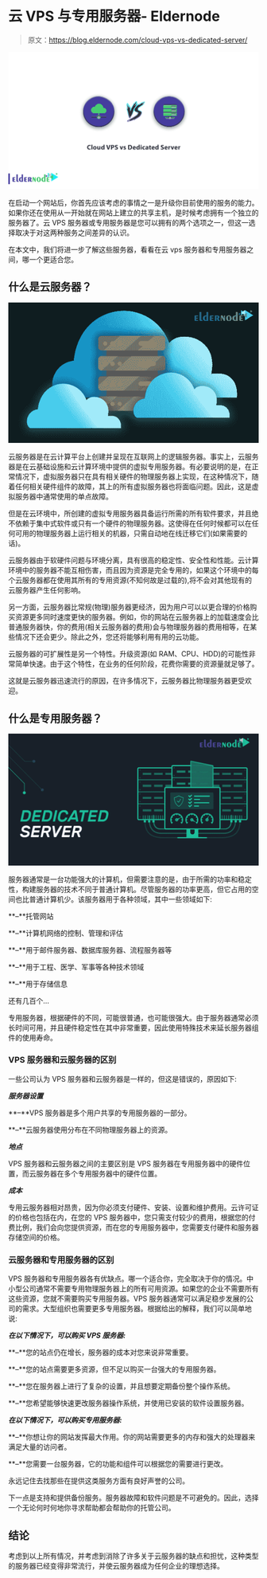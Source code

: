 # 云 VPS 与专用服务器- Eldernode

> 原文：<https://blog.eldernode.com/cloud-vps-vs-dedicated-server/>

![Cloud VPS vs Dedicated Server](img/41e10544f4e1c0209404efd5c93c6a2e.png)

在启动一个网站后，你首先应该考虑的事情之一是升级你目前使用的服务的能力。如果你还在使用从一开始就在网站上建立的共享主机，是时候考虑拥有一个独立的服务器了。云 VPS 服务器或专用服务器是您可以拥有的两个选项之一，但这一选择取决于对这两种服务之间差异的认识。

在本文中，我们将进一步了解这些服务器，看看在云 vps 服务器和专用服务器之间，哪一个更适合您。

## 什么是云服务器？

![What is a cloud server](img/eaa062f3c01277363676ebb9bd5ecd1b.png)

云服务器是在云计算平台上创建并呈现在互联网上的逻辑服务器。事实上，云服务器是在云基础设施和云计算环境中提供的虚拟专用服务器。有必要说明的是，在正常情况下，虚拟服务器只在具有相关硬件的物理服务器上实现，在这种情况下，随着任何相关硬件组件的故障，其上的所有虚拟服务器也将面临问题。因此，这是虚拟服务器中通常使用的单点故障。

但是在云环境中，所创建的虚拟专用服务器具备运行所需的所有软件要求，并且绝不依赖于集中式软件或只有一个硬件的物理服务器。这使得在任何时候都可以在任何可用的物理服务器上运行相关的机器，只需自动地在线迁移它们(如果需要的话)。

云服务器由于软硬件问题与环境分离，具有很高的稳定性、安全性和性能。云计算环境中的服务器不能互相伤害，而且因为资源是完全专用的，如果这个环境中的每个云服务器都在使用其所有的专用资源(不知何故是过载的),将不会对其他现有的云服务器产生任何影响。

另一方面，云服务器比常规(物理)服务器更经济，因为用户可以以更合理的价格购买资源更多同时速度更快的服务器。例如，你的网站在云服务器上的加载速度会比普通服务器快，你的费用(相关云服务器的费用)会与物理服务器的费用相等，在某些情况下还会更少。除此之外，您还将能够利用有用的云功能。

云服务器的可扩展性是另一个特性。升级资源(如 RAM、CPU、HDD)的可能性非常简单快速。由于这个特性，在业务的任何阶段，花费你需要的资源量就足够了。

这就是云服务器迅速流行的原因，在许多情况下，云服务器比物理服务器更受欢迎。

## 什么是专用服务器？

![What is a dedicated server](img/32aedbfe5383581ab2f822610cbe2770.png)

服务器通常是一台功能强大的计算机，但需要注意的是，由于所需的功率和稳定性，构建服务器的技术不同于普通计算机。尽管服务器的功率更高，但它占用的空间也比普通计算机少。该服务器用于各种领域，其中一些领域如下:

**–**托管网站

**–**计算机网络的控制、管理和评估

**–**用于邮件服务器、数据库服务器、流程服务器等

**–**用于工程、医学、军事等各种技术领域

**–**用于存储信息

还有几百个…

专用服务器，根据硬件的不同，可能很普通，也可能很强大。由于服务器通常必须长时间可用，并且硬件稳定性在其中非常重要，因此使用特殊技术来延长服务器组件的使用寿命。

### VPS 服务器和云服务器的区别

一些公司认为 VPS 服务器和云服务器是一样的，但这是错误的，原因如下:

***服务器设置***

**–**VPS 服务器是多个用户共享的专用服务器的一部分。

**–**云服务器使用分布在不同物理服务器上的资源。

***地点***

VPS 服务器和云服务器之间的主要区别是 VPS 服务器在专用服务器中的硬件位置，而云服务器在多个专用服务器中的硬件位置。

***成本***

专用云服务器相对昂贵，因为你必须支付硬件、安装、设置和维护费用。云许可证的价格也包括在内，在您的 VPS 服务器中，您只需支付较少的费用，根据您的付费比例，我们会向您提供资源，而在您的专用服务器中，您需要支付硬件和服务器存储空间的价格。

### 云服务器和专用服务器的区别

VPS 服务器和专用服务器各有优缺点。哪一个适合你，完全取决于你的情况。中小型公司通常不需要专用物理服务器上的所有可用资源。如果您的企业不需要所有这些资源，您就不需要购买专用服务器。VPS 服务器通常可以满足稳步发展的公司的需求。大型组织也需要更多专用服务器。根据给出的解释，我们可以简单地说:

***在以下情况下，可以购买 VPS 服务器:***

**–**您的站点仍在增长，服务器的成本对您来说非常重要。

**–**您的站点需要更多资源，但不足以购买一台强大的专用服务器。

**–**您在服务器上进行了复杂的设置，并且想要定期备份整个操作系统。

**–**您希望能够快速更改服务器操作系统，并使用已安装的软件设置服务器。

***在以下情况下，可以购买专用服务器:***

**–**你想让你的网站发挥最大作用。你的网站需要更多的内存和强大的处理器来满足大量的访问者。

**–**您需要一台服务器，它的功能和组件可以根据您的需要进行更改。

永远记住去找那些在提供这类服务方面有良好声誉的公司。

下一点是支持和提供备份服务。服务器故障和软件问题是不可避免的。因此，选择一个无论何时何地你寻求帮助都会帮助你的托管公司。

## 结论

考虑到以上所有情况，并考虑到消除了许多关于云服务器的缺点和担忧，这种类型的服务器已经变得非常流行，并使云服务器成为任何企业的理想选择。